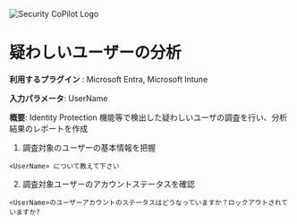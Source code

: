 ![Security CoPilot Logo](https://github.com/ninjyanaka/Copilot-For-Security/blob/main/Promptbook%20samples/ic_fluent_copilot_64_64%402x.png)  
# 疑わしいユーザーの分析

**利用するプラグイン** : Microsoft Entra, Microsoft Intune

**入力パラメータ**: UserName

**概要**: Identity Protection 機能等で検出した疑わしいユーザの調査を行い、分析結果のレポートを作成

1. 調査対象のユーザーの基本情報を把握
 ```
<UserName> について教えて下さい
 ```
2. 調査対象ユーザーのアカウントステータスを確認
 ```
<UserName>のユーザーアカウントのステータスはどうなっていますか？ロックアウトされていますか?
 ```
